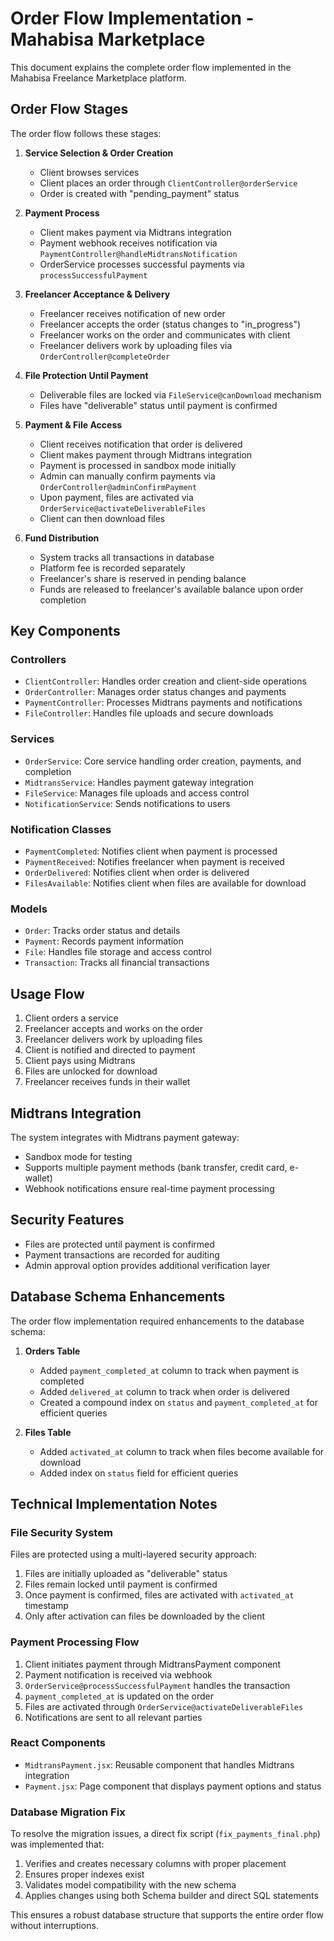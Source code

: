 # Order Flow Implementation - Mahabisa Marketplace

This document explains the complete order flow implemented in the Mahabisa Freelance Marketplace platform.

## Order Flow Stages

The order flow follows these stages:

1. **Service Selection & Order Creation**
   - Client browses services
   - Client places an order through `ClientController@orderService`
   - Order is created with "pending_payment" status

2. **Payment Process**
   - Client makes payment via Midtrans integration
   - Payment webhook receives notification via `PaymentController@handleMidtransNotification`
   - OrderService processes successful payments via `processSuccessfulPayment`

3. **Freelancer Acceptance & Delivery**
   - Freelancer receives notification of new order
   - Freelancer accepts the order (status changes to "in_progress")
   - Freelancer works on the order and communicates with client
   - Freelancer delivers work by uploading files via `OrderController@completeOrder`

4. **File Protection Until Payment**
   - Deliverable files are locked via `FileService@canDownload` mechanism
   - Files have "deliverable" status until payment is confirmed

5. **Payment & File Access**
   - Client receives notification that order is delivered
   - Client makes payment through Midtrans integration
   - Payment is processed in sandbox mode initially
   - Admin can manually confirm payments via `OrderController@adminConfirmPayment`
   - Upon payment, files are activated via `OrderService@activateDeliverableFiles`
   - Client can then download files

6. **Fund Distribution**
   - System tracks all transactions in database
   - Platform fee is recorded separately
   - Freelancer's share is reserved in pending balance
   - Funds are released to freelancer's available balance upon order completion

## Key Components

### Controllers
- `ClientController`: Handles order creation and client-side operations
- `OrderController`: Manages order status changes and payments
- `PaymentController`: Processes Midtrans payments and notifications
- `FileController`: Handles file uploads and secure downloads

### Services
- `OrderService`: Core service handling order creation, payments, and completion
- `MidtransService`: Handles payment gateway integration
- `FileService`: Manages file uploads and access control
- `NotificationService`: Sends notifications to users

### Notification Classes
- `PaymentCompleted`: Notifies client when payment is processed
- `PaymentReceived`: Notifies freelancer when payment is received
- `OrderDelivered`: Notifies client when order is delivered
- `FilesAvailable`: Notifies client when files are available for download

### Models
- `Order`: Tracks order status and details
- `Payment`: Records payment information
- `File`: Handles file storage and access control
- `Transaction`: Tracks all financial transactions

## Usage Flow

1. Client orders a service
2. Freelancer accepts and works on the order
3. Freelancer delivers work by uploading files
4. Client is notified and directed to payment
5. Client pays using Midtrans
6. Files are unlocked for download
7. Freelancer receives funds in their wallet

## Midtrans Integration

The system integrates with Midtrans payment gateway:
- Sandbox mode for testing
- Supports multiple payment methods (bank transfer, credit card, e-wallet)
- Webhook notifications ensure real-time payment processing

## Security Features

- Files are protected until payment is confirmed
- Payment transactions are recorded for auditing
- Admin approval option provides additional verification layer

## Database Schema Enhancements

The order flow implementation required enhancements to the database schema:

1. **Orders Table**
   - Added `payment_completed_at` column to track when payment is completed
   - Added `delivered_at` column to track when order is delivered
   - Created a compound index on `status` and `payment_completed_at` for efficient queries

2. **Files Table**
   - Added `activated_at` column to track when files become available for download
   - Added index on `status` field for efficient queries

## Technical Implementation Notes

### File Security System
Files are protected using a multi-layered security approach:
1. Files are initially uploaded as "deliverable" status
2. Files remain locked until payment is confirmed
3. Once payment is confirmed, files are activated with `activated_at` timestamp
4. Only after activation can files be downloaded by the client

### Payment Processing Flow
1. Client initiates payment through MidtransPayment component
2. Payment notification is received via webhook
3. `OrderService@processSuccessfulPayment` handles the transaction
4. `payment_completed_at` is updated on the order
5. Files are activated through `OrderService@activateDeliverableFiles`
6. Notifications are sent to all relevant parties

### React Components
- `MidtransPayment.jsx`: Reusable component that handles Midtrans integration
- `Payment.jsx`: Page component that displays payment options and status

### Database Migration Fix
To resolve the migration issues, a direct fix script (`fix_payments_final.php`) was implemented that:
1. Verifies and creates necessary columns with proper placement
2. Ensures proper indexes exist
3. Validates model compatibility with the new schema
4. Applies changes using both Schema builder and direct SQL statements

This ensures a robust database structure that supports the entire order flow without interruptions.
